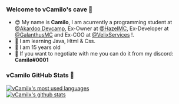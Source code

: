 ### Welcome to vCamilo's cave 👋
 * 😍 My name is **Camilo**, I am acurrently a programming student at [@Akardoo Devcamp](https://twitter.com/akardoo), Ex-Owner at [@HazelMC](https://twitter.com/HazelMCNetwork), Ex-Developer at [@GalanthusMC](https://twitter.com/GalanthusMC) and Ex-COO at [@VelixServices](https://discord.gg/qHdxPDm) !.
 * 🌴 I am learning Java, Html & Css.
 * 🥳 I am 15 years old
 * 📨 If you want to negotiate with me you can do it from my discord: **Camilø#0001**

### vCamilo GitHub Stats 🌠

<a href="https://github.com/vCamilx">
  <img align="center" src="https://github-readme-stats.vercel.app/api/top-langs/?username=vCamilx&layout=compact&theme=midnight-purple&locale=en" alt="vCamilx's most used languages"/>
</a>
<br>
<a href="https://github.com/vCamilx">
  <img align="center" src="https://github-readme-stats.anuraghazra1.vercel.app/api?username=vCamilx&theme=midnight-purple&locale=en" alt="vCamilx's github stats"/>
</a>
